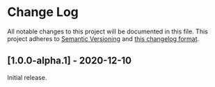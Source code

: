# Change Log

All notable changes to this project will be documented in this file.
This project adheres to [Semantic Versioning](http://semver.org/) and
[this changelog format](http://keepachangelog.com/).

## [1.0.0-alpha.1] - 2020-12-10

Initial release.
